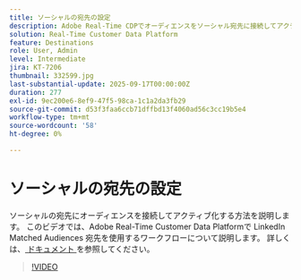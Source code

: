 ```yaml
---
title: ソーシャルの宛先の設定
description: Adobe Real-Time CDPでオーディエンスをソーシャル宛先に接続してアクティブ化する方法を説明します。
solution: Real-Time Customer Data Platform
feature: Destinations
role: User, Admin
level: Intermediate
jira: KT-7206
thumbnail: 332599.jpg
last-substantial-update: 2025-09-17T00:00:00Z
duration: 277
exl-id: 9ec200e6-8ef9-47f5-98ca-1c1a2da3fb29
source-git-commit: d53f3faa6ccb71dffbd13f4060ad56c3cc19b5e4
workflow-type: tm+mt
source-wordcount: '58'
ht-degree: 0%

---
```


# ソーシャルの宛先の設定

ソーシャルの宛先にオーディエンスを接続してアクティブ化する方法を説明します。 このビデオでは、Adobe Real-Time Customer Data Platformで LinkedIn Matched Audiences 宛先を使用するワークフローについて説明します。  詳しくは、[ ドキュメント ](https://experienceleague.adobe.com/ja/docs/experience-platform/destinations/catalog/social/overview) を参照してください。

>[!VIDEO](https://video.tv.adobe.com/v/332599/?learn=on&enablevpops)

